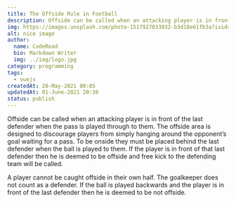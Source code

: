 ```yaml
---
title: The Offside Rule in Football
description: Offside can be called when an attacking player is in front of the last defender when the pass is played through to them.
img: https://images.unsplash.com/photo-1517927033932-b3d18e61fb3a?ixid=MnwxMjA3fDB8MHxwaG90by1wYWdlfHx8fGVufDB8fHx8&ixlib=rb-1.2.1&auto=format&fit=crop&w=2990&q=80
alt: nice image
author:
  name: CodeRoad
  bio: Markdown Writer
  img: ../img/logo.jpg
category: programming
tags:
  - vuejs
createdAt: 20-May-2021 00:05
updatedAt: 01-June-2021 20:30
status: publish
---
```


Offside can be called when an attacking player is in front of the last defender when the pass is played through to them. The offside area is designed to discourage players from simply hanging around the opponent’s goal waiting for a pass. To be onside they must be placed behind the last defender when the ball is played to them. If the player is in front of that last defender then he is deemed to be offside and free kick to the defending team will be called.

A player cannot be caught offside in their own half. The goalkeeper does not count as a defender. If the ball is played backwards and the player is in front of the last defender then he is deemed to be not offside.
